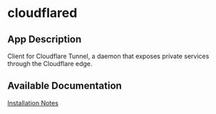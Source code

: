 # cloudflared

## App Description

Client for Cloudflare Tunnel, a daemon that exposes private services through the Cloudflare edge.

## Available Documentation

[Installation Notes](/installation_notes.md)
